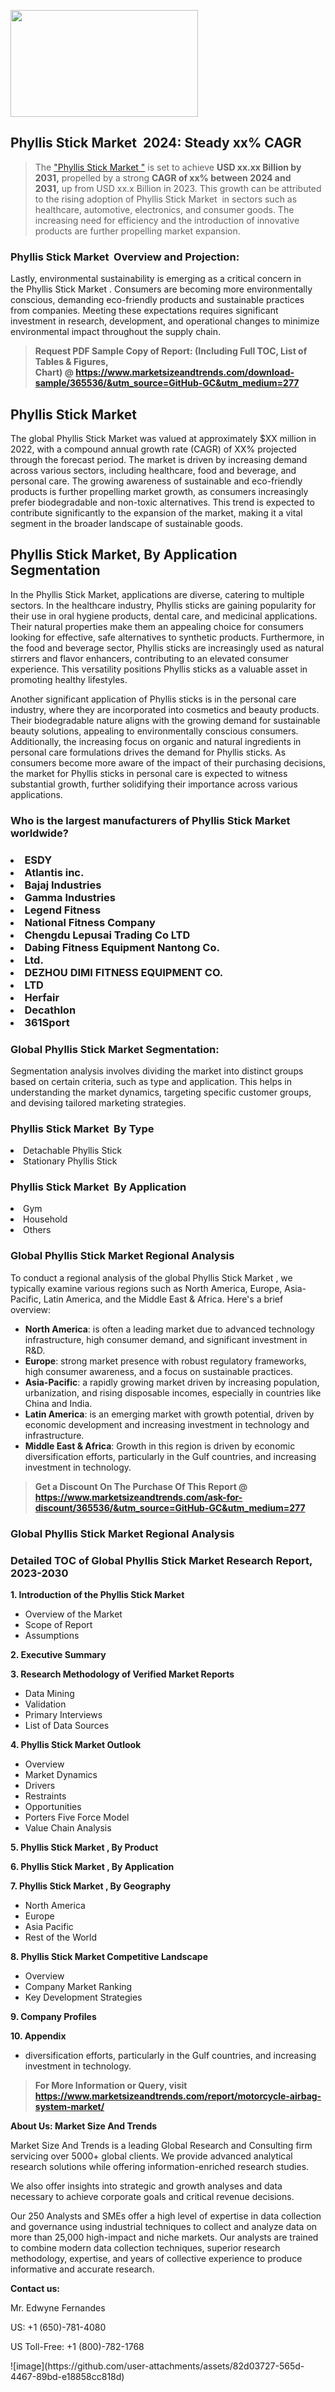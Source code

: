 <p><img class="alignnone size-medium wp-image-20088" src="https://ffe5etoiles.com/wp-content/uploads/2024/12/MST1-300x171.png" alt="" width="300" height="171" /></p><h2 id="ember46" class="ember-view reader-text-block__heading-2">Phyllis Stick Market &nbsp;2024: Steady&nbsp;xx% CAGR</h2><blockquote id="ember47" class="ember-view reader-text-block__blockquote">The&nbsp;<a class="app-aware-link " href="https://www.marketsizeandtrends.com/download-sample/365536/&utm_source=GitHub-GC&utm_medium=277" target="_blank" data-test-app-aware-link="">"Phyllis Stick Market "</a>&nbsp;is set to achieve&nbsp;<strong>USD&nbsp;xx.xx&nbsp;Billion by 2031,</strong>&nbsp;propelled by a strong&nbsp;<strong>CAGR of&nbsp;xx% between 2024 and 2031,</strong>&nbsp;up from USD xx.x Billion in 2023. This growth can be attributed to the rising adoption of&nbsp;Phyllis Stick Market &nbsp;in sectors such as healthcare, automotive, electronics, and consumer goods. The increasing need for efficiency and the introduction of innovative products are further propelling market expansion.</blockquote><h3 id="ember48" class="ember-view reader-text-block__heading-3">Phyllis Stick Market &nbsp;Overview and Projection:</h3><p id="ember49" class="ember-view reader-text-block__paragraph">Lastly, environmental sustainability is emerging as a critical concern in the&nbsp;Phyllis Stick Market . Consumers are becoming more environmentally conscious, demanding eco-friendly products and sustainable practices from companies. Meeting these expectations requires significant investment in research, development, and operational changes to minimize environmental impact throughout the supply chain.</p><blockquote id="ember50" class="ember-view reader-text-block__blockquote"><strong>Request PDF Sample Copy of Report: (Including Full TOC, List of Tables &amp; Figures, Chart)&nbsp;@&nbsp;<strong><a href="https://www.marketsizeandtrends.com/download-sample/365536/&utm_source=GitHub-GC&utm_medium=277" target="_blank">https://www.marketsizeandtrends.com/download-sample/365536/&utm_source=GitHub-GC&utm_medium=277</a></strong></strong></blockquote><h3 class=""> <h2>Phyllis Stick Market</h2><p>The global Phyllis Stick Market was valued at approximately $XX million in 2022, with a compound annual growth rate (CAGR) of XX% projected through the forecast period. The market is driven by increasing demand across various sectors, including healthcare, food and beverage, and personal care. The growing awareness of sustainable and eco-friendly products is further propelling market growth, as consumers increasingly prefer biodegradable and non-toxic alternatives. This trend is expected to contribute significantly to the expansion of the market, making it a vital segment in the broader landscape of sustainable goods.</p><h2>Phyllis Stick Market, By Application Segmentation</h2><p>In the Phyllis Stick Market, applications are diverse, catering to multiple sectors. In the healthcare industry, Phyllis sticks are gaining popularity for their use in oral hygiene products, dental care, and medicinal applications. Their natural properties make them an appealing choice for consumers looking for effective, safe alternatives to synthetic products. Furthermore, in the food and beverage sector, Phyllis sticks are increasingly used as natural stirrers and flavor enhancers, contributing to an elevated consumer experience. This versatility positions Phyllis sticks as a valuable asset in promoting healthy lifestyles.</p><p>Another significant application of Phyllis sticks is in the personal care industry, where they are incorporated into cosmetics and beauty products. Their biodegradable nature aligns with the growing demand for sustainable beauty solutions, appealing to environmentally conscious consumers. Additionally, the increasing focus on organic and natural ingredients in personal care formulations drives the demand for Phyllis sticks. As consumers become more aware of the impact of their purchasing decisions, the market for Phyllis sticks in personal care is expected to witness substantial growth, further solidifying their importance across various applications.</p></h3><h3 id="" class="">Who is the largest manufacturers of&nbsp;Phyllis Stick Market  worldwide?</h3><h3 class=""></Li><Li>ESDY</Li><Li> Atlantis inc.</Li><Li> Bajaj Industries</Li><Li> Gamma Industries</Li><Li> Legend Fitness</Li><Li> National Fitness Company</Li><Li> Chengdu Lepusai Trading Co LTD</Li><Li> Dabing Fitness Equipment Nantong Co.</Li><Li> Ltd.</Li><Li> DEZHOU DIMI FITNESS EQUIPMENT CO.</Li><Li>LTD</Li><Li> Herfair</Li><Li> Decathlon</Li><Li> 361Sport</h3><h3 id="ember53" class="ember-view reader-text-block__heading-3">Global&nbsp;Phyllis Stick Market  Segmentation:</h3><p id="ember54" class="ember-view reader-text-block__paragraph">Segmentation analysis involves dividing the market into distinct groups based on certain criteria, such as type and application. This helps in understanding the market dynamics, targeting specific customer groups, and devising tailored marketing strategies.</p><h3 id="" class="">Phyllis Stick Market &nbsp;By Type</h3><p></Li><Li>Detachable Phyllis Stick</Li><Li> Stationary Phyllis Stick</p><h3 id="" class="">Phyllis Stick Market &nbsp;By Application</h3><p class=""></Li><Li>Gym</Li><Li> Household</Li><Li> Others</p><h3 id="ember62" class="ember-view reader-text-block__heading-3">Global Phyllis Stick Market  Regional Analysis</h3><p id="ember63" class="ember-view reader-text-block__paragraph">To conduct a regional analysis of the global Phyllis Stick Market , we typically examine various regions such as North America, Europe, Asia-Pacific, Latin America, and the Middle East &amp; Africa. Here's a brief overview:</p><ul><li><strong>North America</strong>: is often a leading market due to advanced technology infrastructure, high consumer demand, and significant investment in R&amp;D.</li><li><strong>Europe</strong>: strong market presence with robust regulatory frameworks, high consumer awareness, and a focus on sustainable practices.</li><li><strong>Asia-Pacific</strong>: a rapidly growing market driven by increasing population, urbanization, and rising disposable incomes, especially in countries like China and India.</li><li><strong>Latin America</strong>: is an emerging market with growth potential, driven by economic development and increasing investment in technology and infrastructure.</li><li><strong>Middle East &amp; Africa</strong>: Growth in this region is driven by economic diversification efforts, particularly in the Gulf countries, and increasing investment in technology.</li></ul><blockquote id="ember61" class="ember-view reader-text-block__blockquote"><strong>Get a Discount On The Purchase Of This Report @ <strong><a href="https://html-cleaner.com/" target="">https://www.marketsizeandtrends.com/ask-for-discount/365536/&utm_source=GitHub-GC&utm_medium=277</a></strong></strong></blockquote><h3 id="ember62" class="ember-view reader-text-block__heading-3">Global Phyllis Stick Market  Regional Analysis</h3><h3 id="" class="">Detailed TOC of Global Phyllis Stick Market  Research Report, 2023-2030</h3><p id="" class=""><strong>1. Introduction of the Phyllis Stick Market </strong></p><ul><li>Overview of the Market</li><li>Scope of Report</li><li>Assumptions</li></ul><p id="" class=""><strong>2. Executive Summary</strong></p><p id="" class=""><strong>3. Research Methodology of Verified Market Reports</strong></p><ul><li>Data Mining</li><li>Validation</li><li>Primary Interviews</li><li>List of Data Sources</li></ul><p id="" class=""><strong>4. Phyllis Stick Market  Outlook</strong></p><ul><li>Overview</li><li>Market Dynamics</li><li>Drivers</li><li>Restraints</li><li>Opportunities</li><li>Porters Five Force Model</li><li>Value Chain Analysis</li></ul><p id="" class=""><strong>5. Phyllis Stick Market , By Product</strong></p><p id="" class=""><strong>6. Phyllis Stick Market , By Application</strong></p><p id="" class=""><strong>7. Phyllis Stick Market , By Geography</strong></p><ul><li>North America</li><li>Europe</li><li>Asia Pacific</li><li>Rest of the World</li></ul><p id="" class=""><strong>8. Phyllis Stick Market  Competitive Landscape</strong></p><ul><li>Overview</li><li>Company Market Ranking</li><li>Key Development Strategies</li></ul><p id="" class=""><strong>9. Company Profiles</strong></p><p id="" class=""><strong>10. Appendix</strong></p><ul><li>diversification efforts, particularly in the Gulf countries, and increasing investment in technology.</li></ul><blockquote id="ember65" class="ember-view reader-text-block__blockquote"><strong>For More Information or Query, visit <strong><strong><a href="https://html-cleaner.com/" target="">https://www.marketsizeandtrends.com/report/motorcycle-airbag-system-market/</a></strong></strong></strong></blockquote><p id="" class=""><strong>About Us: Market Size And Trends</strong></p><p id="" class="">Market Size And Trends is a leading Global Research and Consulting firm servicing over 5000+ global clients. We provide advanced analytical research solutions while offering information-enriched research studies.</p><p id="" class="">We also offer insights into strategic and growth analyses and data necessary to achieve corporate goals and critical revenue decisions.</p><p id="" class="">Our 250 Analysts and SMEs offer a high level of expertise in data collection and governance using industrial techniques to collect and analyze data on more than 25,000 high-impact and niche markets. Our analysts are trained to combine modern data collection techniques, superior research methodology, expertise, and years of collective experience to produce informative and accurate research.</p><p id="" class=""><strong>Contact us:</strong></p><p id="" class="">Mr. Edwyne Fernandes</p><p id="" class="">US: +1 (650)-781-4080</p><p id="" class="">US Toll-Free: +1 (800)-782-1768</p>
![image](https://github.com/user-attachments/assets/82d03727-565d-4467-89bd-e18858cc818d)
